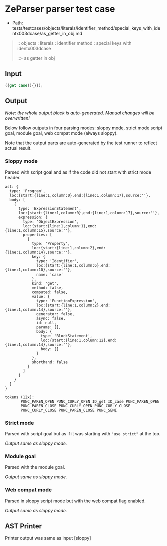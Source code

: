 # ZeParser parser test case

- Path: tests/testcases/objects/literals/identifier_method/special_keys_with_identx003dcase/as_getter_in_obj.md

> :: objects : literals : identifier method : special keys with identx003dcase
>
> ::> as getter in obj

## Input

`````js
({get case(){}});
`````

## Output

_Note: the whole output block is auto-generated. Manual changes will be overwritten!_

Below follow outputs in four parsing modes: sloppy mode, strict mode script goal, module goal, web compat mode (always sloppy).

Note that the output parts are auto-generated by the test runner to reflect actual result.

### Sloppy mode

Parsed with script goal and as if the code did not start with strict mode header.

`````
ast: {
  type: 'Program',
  loc:{start:{line:1,column:0},end:{line:1,column:17},source:''},
  body: [
    {
      type: 'ExpressionStatement',
      loc:{start:{line:1,column:0},end:{line:1,column:17},source:''},
      expression: {
        type: 'ObjectExpression',
        loc:{start:{line:1,column:1},end:{line:1,column:15},source:''},
        properties: [
          {
            type: 'Property',
            loc:{start:{line:1,column:2},end:{line:1,column:14},source:''},
            key: {
              type: 'Identifier',
              loc:{start:{line:1,column:6},end:{line:1,column:10},source:''},
              name: 'case'
            },
            kind: 'get',
            method: false,
            computed: false,
            value: {
              type: 'FunctionExpression',
              loc:{start:{line:1,column:2},end:{line:1,column:14},source:''},
              generator: false,
              async: false,
              id: null,
              params: [],
              body: {
                type: 'BlockStatement',
                loc:{start:{line:1,column:12},end:{line:1,column:14},source:''},
                body: []
              }
            },
            shorthand: false
          }
        ]
      }
    }
  ]
}

tokens (12x):
       PUNC_PAREN_OPEN PUNC_CURLY_OPEN ID_get ID_case PUNC_PAREN_OPEN
       PUNC_PAREN_CLOSE PUNC_CURLY_OPEN PUNC_CURLY_CLOSE
       PUNC_CURLY_CLOSE PUNC_PAREN_CLOSE PUNC_SEMI
`````

### Strict mode

Parsed with script goal but as if it was starting with `"use strict"` at the top.

_Output same as sloppy mode._

### Module goal

Parsed with the module goal.

_Output same as sloppy mode._

### Web compat mode

Parsed in sloppy script mode but with the web compat flag enabled.

_Output same as sloppy mode._

## AST Printer

Printer output was same as input [sloppy]